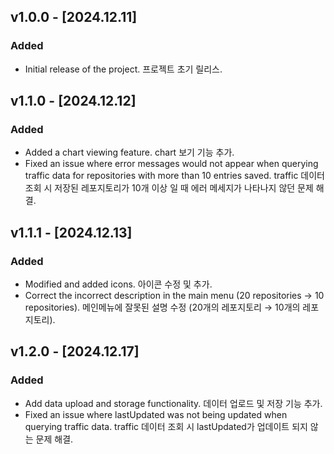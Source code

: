 ## v1.0.0 - [2024.12.11]
### Added
- Initial release of the project. 
  프로젝트 초기 릴리스.

## v1.1.0 - [2024.12.12]
### Added
- Added a chart viewing feature. 
  chart 보기 기능 추가.
- Fixed an issue where error messages would not appear when querying traffic data for repositories with more than 10 entries saved. 
    traffic 데이터 조회 시 저장된 레포지토리가 10개 이상 일 때 에러 메세지가 나타나지 않던 문제 해결.

## v1.1.1 - [2024.12.13]
### Added
- Modified and added icons.
  아이콘 수정 및 추가.
- Correct the incorrect description in the main menu (20 repositories → 10 repositories).
  메인메뉴에 잘못된 설명 수정 (20개의 레포지토리 → 10개의 레포지토리).

## v1.2.0 - [2024.12.17]
### Added
- Add data upload and storage functionality.
  데이터 업로드 및 저장 기능 추가.
- Fixed an issue where lastUpdated was not being updated when querying traffic data.
  traffic 데이터 조회 시 lastUpdated가 업데이트 되지 않는 문제 해결.